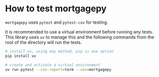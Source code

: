 # How to test mortgagepy

`mortgagepy` uses `pytest` and `pytest-cov` for testing.

It is recommended to use a virtual environment before running any tests. This
library uses `uv` to manage this and the following commands from the root of the
directory will run the tests.

```bash
# install uv, using any method, pip is one option
pip install uv

# create and activate a virtual environment
uv run pytest --cov-report=term --cov=mortgagepy
```
